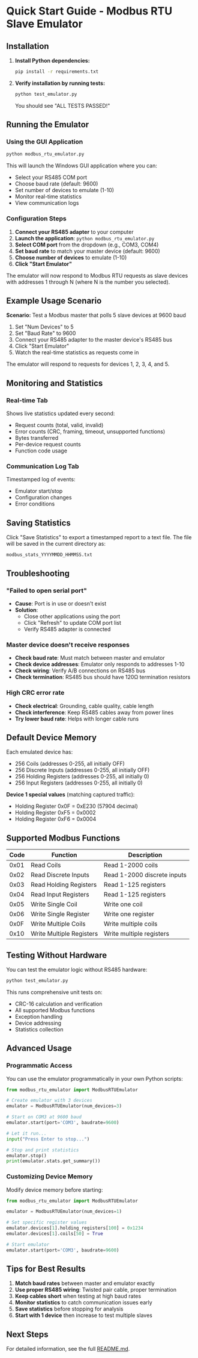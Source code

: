 # Quick Start Guide - Modbus RTU Slave Emulator

## Installation

1. **Install Python dependencies:**
   ```bash
   pip install -r requirements.txt
   ```

2. **Verify installation by running tests:**
   ```bash
   python test_emulator.py
   ```
   You should see "ALL TESTS PASSED!"

## Running the Emulator

### Using the GUI Application

```bash
python modbus_rtu_emulator.py
```

This will launch the Windows GUI application where you can:
- Select your RS485 COM port
- Choose baud rate (default: 9600)
- Set number of devices to emulate (1-10)
- Monitor real-time statistics
- View communication logs

### Configuration Steps

1. **Connect your RS485 adapter** to your computer
2. **Launch the application**: `python modbus_rtu_emulator.py`
3. **Select COM port** from the dropdown (e.g., COM3, COM4)
4. **Set baud rate** to match your master device (default: 9600)
5. **Choose number of devices** to emulate (1-10)
6. **Click "Start Emulator"**

The emulator will now respond to Modbus RTU requests as slave devices with addresses 1 through N (where N is the number you selected).

## Example Usage Scenario

**Scenario:** Test a Modbus master that polls 5 slave devices at 9600 baud

1. Set "Num Devices" to 5
2. Set "Baud Rate" to 9600
3. Connect your RS485 adapter to the master device's RS485 bus
4. Click "Start Emulator"
5. Watch the real-time statistics as requests come in

The emulator will respond to requests for devices 1, 2, 3, 4, and 5.

## Monitoring and Statistics

### Real-time Tab
Shows live statistics updated every second:
- Request counts (total, valid, invalid)
- Error counts (CRC, framing, timeout, unsupported functions)
- Bytes transferred
- Per-device request counts
- Function code usage

### Communication Log Tab
Timestamped log of events:
- Emulator start/stop
- Configuration changes
- Error conditions

## Saving Statistics

Click "Save Statistics" to export a timestamped report to a text file. The file will be saved in the current directory as:
```
modbus_stats_YYYYMMDD_HHMMSS.txt
```

## Troubleshooting

### "Failed to open serial port"
- **Cause**: Port is in use or doesn't exist
- **Solution**:
  - Close other applications using the port
  - Click "Refresh" to update COM port list
  - Verify RS485 adapter is connected

### Master device doesn't receive responses
- **Check baud rate**: Must match between master and emulator
- **Check device addresses**: Emulator only responds to addresses 1-10
- **Check wiring**: Verify A/B connections on RS485 bus
- **Check termination**: RS485 bus should have 120Ω termination resistors

### High CRC error rate
- **Check electrical**: Grounding, cable quality, cable length
- **Check interference**: Keep RS485 cables away from power lines
- **Try lower baud rate**: Helps with longer cable runs

## Default Device Memory

Each emulated device has:
- 256 Coils (addresses 0-255, all initially OFF)
- 256 Discrete Inputs (addresses 0-255, all initially OFF)
- 256 Holding Registers (addresses 0-255, all initially 0)
- 256 Input Registers (addresses 0-255, all initially 0)

**Device 1 special values** (matching captured traffic):
- Holding Register 0x0F = 0xE230 (57904 decimal)
- Holding Register 0xF5 = 0x0002
- Holding Register 0xF6 = 0x0004

## Supported Modbus Functions

| Code | Function | Description |
|------|----------|-------------|
| 0x01 | Read Coils | Read 1-2000 coils |
| 0x02 | Read Discrete Inputs | Read 1-2000 discrete inputs |
| 0x03 | Read Holding Registers | Read 1-125 registers |
| 0x04 | Read Input Registers | Read 1-125 registers |
| 0x05 | Write Single Coil | Write one coil |
| 0x06 | Write Single Register | Write one register |
| 0x0F | Write Multiple Coils | Write multiple coils |
| 0x10 | Write Multiple Registers | Write multiple registers |

## Testing Without Hardware

You can test the emulator logic without RS485 hardware:

```bash
python test_emulator.py
```

This runs comprehensive unit tests on:
- CRC-16 calculation and verification
- All supported Modbus functions
- Exception handling
- Device addressing
- Statistics collection

## Advanced Usage

### Programmatic Access

You can use the emulator programmatically in your own Python scripts:

```python
from modbus_rtu_emulator import ModbusRTUEmulator

# Create emulator with 3 devices
emulator = ModbusRTUEmulator(num_devices=3)

# Start on COM3 at 9600 baud
emulator.start(port='COM3', baudrate=9600)

# Let it run...
input("Press Enter to stop...")

# Stop and print statistics
emulator.stop()
print(emulator.stats.get_summary())
```

### Customizing Device Memory

Modify device memory before starting:

```python
from modbus_rtu_emulator import ModbusRTUEmulator

emulator = ModbusRTUEmulator(num_devices=1)

# Set specific register values
emulator.devices[1].holding_registers[100] = 0x1234
emulator.devices[1].coils[50] = True

# Start emulator
emulator.start(port='COM3', baudrate=9600)
```

## Tips for Best Results

1. **Match baud rates** between master and emulator exactly
2. **Use proper RS485 wiring**: Twisted pair cable, proper termination
3. **Keep cables short** when testing at high baud rates
4. **Monitor statistics** to catch communication issues early
5. **Save statistics** before stopping for analysis
6. **Start with 1 device** then increase to test multiple slaves

## Next Steps

For detailed information, see the full [README.md](README.md).
